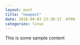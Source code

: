 ```yaml
---
layout: post
title: "newpost"
date: 2018-09-03 23:30:27 -0700
categories: linux
---
```


This is some sample content

